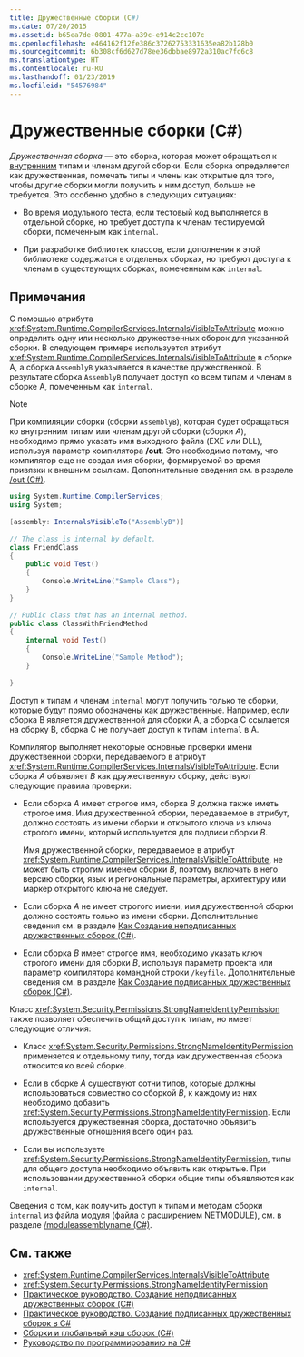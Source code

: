 ```yaml
---
title: Дружественные сборки (C#)
ms.date: 07/20/2015
ms.assetid: b65ea7de-0801-477a-a39c-e914c2cc107c
ms.openlocfilehash: e464162f12fe386c37262753331635ea82b128b0
ms.sourcegitcommit: 6b308cf6d627d78ee36dbbae8972a310ac7fd6c8
ms.translationtype: HT
ms.contentlocale: ru-RU
ms.lasthandoff: 01/23/2019
ms.locfileid: "54576984"
---
```

# <a name="friend-assemblies-c"></a>Дружественные сборки (C#)
*Дружественная сборка* — это сборка, которая может обращаться к [внутренним](../../../../csharp/language-reference/keywords/internal.md) типам и членам другой сборки. Если сборка определяется как дружественная, помечать типы и члены как открытые для того, чтобы другие сборки могли получить к ним доступ, больше не требуется. Это особенно удобно в следующих ситуациях:  
  
-   Во время модульного теста, если тестовый код выполняется в отдельной сборке, но требует доступа к членам тестируемой сборки, помеченным как `internal`.  
  
-   При разработке библиотек классов, если дополнения к этой библиотеке содержатся в отдельных сборках, но требуют доступа к членам в существующих сборках, помеченным как `internal`.  
  
## <a name="remarks"></a>Примечания  
 С помощью атрибута <xref:System.Runtime.CompilerServices.InternalsVisibleToAttribute> можно определить одну или несколько дружественных сборок для указанной сборки. В следующем примере используется атрибут <xref:System.Runtime.CompilerServices.InternalsVisibleToAttribute> в сборке A, а сборка `AssemblyB` указывается в качестве дружественной. В результате сборка `AssemblyB` получает доступ ко всем типам и членам в сборке А, помеченным как `internal`.  
  
> [!NOTE]
>  При компиляции сборки (сборки `AssemblyB`), которая будет обращаться ко внутренним типам или членам другой сборки (сборки *А*), необходимо прямо указать имя выходного файла (EXE или DLL), используя параметр компилятора **/out**. Это необходимо потому, что компилятор еще не создал имя сборки, формируемой во время привязки к внешним ссылкам. Дополнительные сведения см. в разделе [/out (C#)](../../../../csharp/language-reference/compiler-options/out-compiler-option.md).  
  
```csharp  
using System.Runtime.CompilerServices;  
using System;  
  
[assembly: InternalsVisibleTo("AssemblyB")]  
  
// The class is internal by default.  
class FriendClass  
{  
    public void Test()  
    {  
        Console.WriteLine("Sample Class");  
    }  
}  
  
// Public class that has an internal method.  
public class ClassWithFriendMethod  
{  
    internal void Test()  
    {  
        Console.WriteLine("Sample Method");  
    }  
  
}  
```  
  
 Доступ к типам и членам `internal` могут получить только те сборки, которые будут прямо обозначены как дружественные. Например, если сборка B является дружественной для сборки A, а сборка C ссылается на сборку B, сборка C не получает доступ к типам `internal` в A.  
  
 Компилятор выполняет некоторые основные проверки имени дружественной сборки, передаваемого в атрибут <xref:System.Runtime.CompilerServices.InternalsVisibleToAttribute>. Если сборка *A* объявляет *B* как дружественную сборку, действуют следующие правила проверки:  
  
-   Если сборка *A* имеет строгое имя, сборка *B* должна также иметь строгое имя. Имя дружественной сборки, передаваемое в атрибут, должно состоять из имени сборки и открытого ключа из ключа строгого имени, который используется для подписи сборки *B*.  
  
     Имя дружественной сборки, передаваемое в атрибут <xref:System.Runtime.CompilerServices.InternalsVisibleToAttribute>, не может быть строгим именем сборки *B*, поэтому включать в него версию сборки, язык и региональные параметры, архитектуру или маркер открытого ключа не следует.  
  
-   Если сборка *A* не имеет строгого имени, имя дружественной сборки должно состоять только из имени сборки. Дополнительные сведения см. в разделе [Как Создание неподписанных дружественных сборок (C#)](../../../../csharp/programming-guide/concepts/assemblies-gac/how-to-create-unsigned-friend-assemblies.md).  
  
-   Если сборка *B* имеет строгое имя, необходимо указать ключ строгого имени для сборки *B*, используя параметр проекта или параметр компилятора командной строки `/keyfile`. Дополнительные сведения см. в разделе [Как Создание подписанных дружественных сборок (C#)](../../../../csharp/programming-guide/concepts/assemblies-gac/how-to-create-signed-friend-assemblies.md).  
  
 Класс <xref:System.Security.Permissions.StrongNameIdentityPermission> также позволяет обеспечить общий доступ к типам, но имеет следующие отличия:  
  
-   Класс <xref:System.Security.Permissions.StrongNameIdentityPermission> применяется к отдельному типу, тогда как дружественная сборка относится ко всей сборке.  
  
-   Если в сборке *A* существуют сотни типов, которые должны использоваться совместно со сборкой *B*, к каждому из них необходимо добавить <xref:System.Security.Permissions.StrongNameIdentityPermission>. Если используется дружественная сборка, достаточно объявить дружественные отношения всего один раз.  
  
-   Если вы используете <xref:System.Security.Permissions.StrongNameIdentityPermission>, типы для общего доступа необходимо объявить как открытые. При использовании дружественной сборки общие типы объявляются как `internal`.  
  
 Сведения о том, как получить доступ к типам и методам сборки `internal` из файла модуля (файла с расширением NETMODULE), см. в разделе [/moduleassemblyname (C#)](../../../../csharp/language-reference/compiler-options/moduleassemblyname-compiler-option.md).  
  
## <a name="see-also"></a>См. также

- <xref:System.Runtime.CompilerServices.InternalsVisibleToAttribute>
- <xref:System.Security.Permissions.StrongNameIdentityPermission>
- [Практическое руководство. Создание неподписанных дружественных сборок (C#)](../../../../csharp/programming-guide/concepts/assemblies-gac/how-to-create-unsigned-friend-assemblies.md)
- [Практическое руководство. Создание подписанных дружественных сборок в C#](../../../../csharp/programming-guide/concepts/assemblies-gac/how-to-create-signed-friend-assemblies.md)
- [Сборки и глобальный кэш сборок (C#)](../../../../csharp/programming-guide/concepts/assemblies-gac/index.md)
- [Руководство по программированию на C#](../../../../csharp/programming-guide/index.md)
